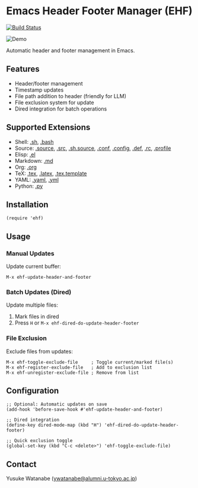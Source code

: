 <!-- ---
!-- Timestamp: 2025-03-08 11:38:35
!-- Author: ywatanabe
!-- File: /home/ywatanabe/.emacs.d/lisp/emacs-header-footer/README.md
!-- --- -->

# Emacs Header Footer Manager (EHF)

[![Build Status](https://github.com/ywatanabe1989/emacs-header-footer-manager/workflows/tests/badge.svg)](https://github.com/ywatanabe1989/emacs-header-footer-manager/actions)

![Demo](./emacs-gif-screenshot-2025-03-08-11:29:24.gif)

Automatic header and footer management in Emacs.

## Features

- Header/footer management
- Timestamp updates
- File path addition to header (friendly for LLM)
- File exclusion system for update
- Dired integration for batch operations

## Supported Extensions

- Shell: [.sh](./examples/example.sh?plain=1), [.bash](./examples/example.bash?plain=1)
- Source: [.source](./examples/example.source?plain=1), [.src](./examples/example.src?plain=1), [.sh.source](./examples/example.sh.source?plain=1), [.conf](./examples/example.conf?plain=1), [.config](./examples/example.config?plain=1), [.def](./examples/example.def?plain=1), [.rc](./examples/example.rc?plain=1), [.profile](./examples/example.profile?plain=1)
- Elisp: [.el](./examples/example.el?plain=1)
- Markdown: [.md](./examples/example.md?plain=1)
- Org: [.org](./examples/example.org?plain=1)
- TeX: [.tex](./examples/example.tex?plain=1), [.latex](./examples/example.latex?plain=1), [.tex.template](./examples/example.tex.template?plain=1)
- YAML: [.yaml](./examples/example.yaml?plain=1), [.yml](./examples/example.yml?plain=1)
- Python: [.py](./examples/example.py?plain=1)

## Installation

```elisp
(require 'ehf)
```

## Usage

### Manual Updates

Update current buffer:
```elisp
M-x ehf-update-header-and-footer
```

### Batch Updates (Dired)

Update multiple files:
1. Mark files in dired
2. Press `H` or `M-x ehf-dired-do-update-header-footer`

### File Exclusion

Exclude files from updates:
```elisp
M-x ehf-toggle-exclude-file     ; Toggle current/marked file(s)
M-x ehf-register-exclude-file   ; Add to exclusion list
M-x ehf-unregister-exclude-file ; Remove from list
```

## Configuration

```elisp
;; Optional: Automatic updates on save
(add-hook 'before-save-hook #'ehf-update-header-and-footer)

;; Dired integration
(define-key dired-mode-map (kbd "H") 'ehf-dired-do-update-header-footer)

;; Quick exclusion toggle
(global-set-key (kbd "C-c <delete>") 'ehf-toggle-exclude-file)
```

## Contact

Yusuke Watanabe (ywatanabe@alumni.u-tokyo.ac.jp)

<!-- EOF -->